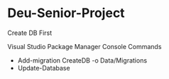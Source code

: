 # Deu-Senior-Project

Create DB First

Visual Studio Package Manager Console Commands
* Add-migration CreateDB -o Data/Migrations
* Update-Database
